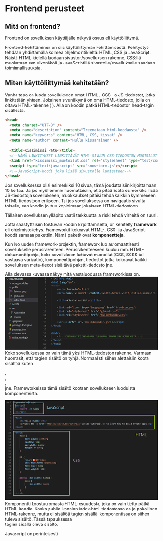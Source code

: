 # Frontend perusteet

## Mitä on frontend?

Frontend on sovelluksen käyttäjälle näkyvä osuus eli käyttöliittymä.

Frontend-kehittäminen on siis käyttöliittymän kehittämisestä. Kehitystyö tehdään yhdistämällä kolmea ohjelmointikieltä: HTML, CSS ja JavaScript. Näistä HTML-kielellä luodaan sivuston/sovelluksen rakenne, CSS:llä muokataan sen ulkonäköä ja JavaScriptillä sivustolle/sovellukselle saadaan toiminnallisuuksia.

## Miten käyttöliittymää kehitetään?

Vanha tapa on luoda sovellukseen omat HTML-, CSS- ja JS-tiedostot, jotka linkitetään yhteen. Jokainen sivunäkymä on oma HTML-tiedosto, jolla on oltava HTML-rakenne (<!DOCTYPE html> <html> <head> <body>). Alla on koodin pätkä HTML-tiedoston head-tagin sisällöstä.

```html
<head>
  <meta charset="UTF-8" />
  <meta name="description" content="Treenataan html-koodausta" />
  <meta name="keywords" content="HTML, CSS, kissat" />
  <meta name="author" content="Hullu kissanainen" />

  <title>Kissimissi Patu</title>
  <!--NÄMÄ LINKITYKSET LINKITTÄVÄT HTML-SIVUUN CSS-TIEDOSTON MUOTOILUT JA JAVASCRIPTIN TOIMINNALLISUUDET -->
  <link href="kissimissi_muotoilut.css" rel="stylesheet" type="text/css" />
  <script type="text/javascript" src="snowstorm.js"></script>
  <!--JavaScript-koodi joka lisää sivustolle lumisateen-->
</head>
```

Jos sovelluksessa olisi esimerkiksi 10 sivua, tämä jouduttaisiin kirjoittamaan 10 kertaa. Ja jos myöhemmin huomattaisiin, että pitää lisätä esimerkiksi lisää JS-tiedostoja sovellukseen, muokkaukset pitäisi tehdä kaikkiin kymmeneen HTML-tiedostoon erikseen. Tai jos sovelluksessa on navigaatio sivulta toiselle, sen koodin joutuu kopioimaan jokaiseen HTML-tiedostoon.

Tällaisen sovelluksen ylläpito vaatii tarkkuutta ja riski tehdä virheitä on suuri.

Jotta säästyttäisiin toistuvan koodin kirjoittamiselta, on kehitelty **framework** eli ohjelmistokehys. Frameworkit kokoavat HTML-, CSS- ja JavaScript-koodit samaan pakettiin. Nämä paketit ovat **komponentteja**.

Kun luo uuden framework-projektin, framework luo automaattisesti sovellukselle perusrakenteen. Perusrakenteeseen kuuluu mm. HTML-dokumenttipohja, koko sovelluksen kattavat muotoilut (CSS, SCSS tai vastaava variaatio), komponenttipohjan, tiedostot jotka kokoavat kaikki sovelluksen meta-tiedot sisältävä paketti-tiedosto jne.

Alla olevassa kuvassa näkyy mitä vastaluodussa frameworkissa on.
<img src="./Kuvat/Perusteet/framework_rakenne.PNG">
Koko sovelluksessa on vain tämä yksi HTML-tiedoston rakenne. Varmaan huomasit, että <body> tagien sisältö on tyhjä. Normaalisti siihen alettaisiin koota sisältöä kuten <nav>, <main>, <div>, <footer> jne. Frameworkeissa tämä sisältö kootaan sovellukseen luoduista komponenteista.

<img src="./Kuvat/Perusteet/komponentti.PNG">
Komponentti koostuu omasta HTML-osuudesta, joka on vain tietty pätkä HTML-koodia. Koska public-kansion index.html-tiedostossa on jo pakollinen HTML-rakenne, mutta ei sisältöä <body> tagien sisällä, komponentissa on siihen tuleva sisältö. Tässä tapauksessa <main> tagien sisällä oleva sisältö.

Javascript on perinteisesti <script> tagien sisällä.

Lisäksi komponentissa on oma CSS-osuus, joka muotoilee vain tämän kyseisen komponentin sisältöä. Jos tahtoo tehdä muotoiluita, jotka kattavat koko sovelluksen, ne kannattaa tehdä public-kansion global.css-tiedostoon.

**HUOM!** Koska frameworkejä on erilaisia, komponenttien rakenne vaihtelee myös. Joissain komponentti on vain yksi tiedosto, joka pitää sisällään HTML, CSS ja JavaScript-osuudet, kuten tässä esimerkissä. Toisissa frameworkeissä komponetti saattaa olla oma kansionsa, jonka sisällä on erikseen tiedostot näille kolmelle osiolle.

